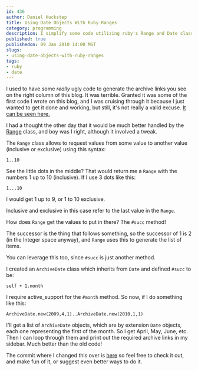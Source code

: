 ```yaml
--- 
id: 436
author: Daniel Huckstep
title: Using Date Objects With Ruby Ranges
category: programming
description: I simplify some code utilizing ruby's Range and Date classes.
published: true
publishedon: 09 Jan 2010 14:00 MST
slugs: 
- using-date-objects-with-ruby-ranges
tags: 
- ruby
- date
---
```

I used to have some *really* ugly code to generate the archive links you
see on the right column of this blog. It was terrible. Granted it was
some of the first code I wrote on this blog, and I was cruising through
it because I just wanted to get it done and working, but still, it's not
really a valid excuse. [It can be seen
here.](http://github.com/darkhelmet/darkblog/commit/f2eb11f9a07355a1de9e28ad8a1e4618445f75be)

I had a thought the other day that it would be much better handled by
the [Range](http://ruby-doc.org/core/classes/Range.html) class, and
boy was I right, although it involved a tweak.

The `Range` class allows to request values from some value to another
value (inclusive or exclusive) using this syntax:

    1..10

See the little dots in the middle? That would return me a `Range` with
the numbers 1 up to 10 (inclusive). If I use 3 dots like this:

    1...10

I would get 1 up to 9, or 1 to 10 exclusive.

Inclusive and exclusive in this case refer to the last value in the
`Range`.

How does `Range` get the values to put in there? The `#succ` method!

The successor is the thing that follows something, so the successor of 1
is 2 (in the Integer space anyway), and `Range` uses this to generate
the list of items.

You can leverage this too, since `#succ` is just another method.

I created an `ArchiveDate` class which inherits from `Date` and defined
`#succ` to be:

    self + 1.month

I require active_support for the `#month` method. So now, if I do
something like this:

    ArchiveDate.new(2009,4,1)..ArchiveDate.new(2010,1,1)

I'll get a list of `ArchiveDate` objects, which are by extension `Date`
objects, each one representing the first of the month. So I get April,
May, June, etc. Then I can loop through them and print out the required
archive links in my sidebar. Much better than the old code!

The commit where I changed this over is
[here](http://github.com/darkhelmet/darkblog/commit/f2eb11f9a07355a1de9e28ad8a1e4618445f75be)
so feel free to check it out, and make fun of it, or suggest even better
ways to do it.

